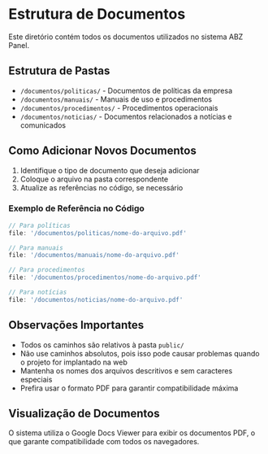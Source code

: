 # Estrutura de Documentos

Este diretório contém todos os documentos utilizados no sistema ABZ Panel.

## Estrutura de Pastas

- `/documentos/politicas/` - Documentos de políticas da empresa
- `/documentos/manuais/` - Manuais de uso e procedimentos
- `/documentos/procedimentos/` - Procedimentos operacionais
- `/documentos/noticias/` - Documentos relacionados a notícias e comunicados

## Como Adicionar Novos Documentos

1. Identifique o tipo de documento que deseja adicionar
2. Coloque o arquivo na pasta correspondente
3. Atualize as referências no código, se necessário

### Exemplo de Referência no Código

```javascript
// Para políticas
file: '/documentos/politicas/nome-do-arquivo.pdf'

// Para manuais
file: '/documentos/manuais/nome-do-arquivo.pdf'

// Para procedimentos
file: '/documentos/procedimentos/nome-do-arquivo.pdf'

// Para notícias
file: '/documentos/noticias/nome-do-arquivo.pdf'
```

## Observações Importantes

- Todos os caminhos são relativos à pasta `public/`
- Não use caminhos absolutos, pois isso pode causar problemas quando o projeto for implantado na web
- Mantenha os nomes dos arquivos descritivos e sem caracteres especiais
- Prefira usar o formato PDF para garantir compatibilidade máxima

## Visualização de Documentos

O sistema utiliza o Google Docs Viewer para exibir os documentos PDF, o que garante compatibilidade com todos os navegadores.
